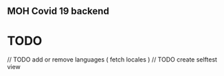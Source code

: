 ## MOH Covid 19 backend


# TODO
// TODO add or remove languages ( fetch locales )
// TODO create selftest view
